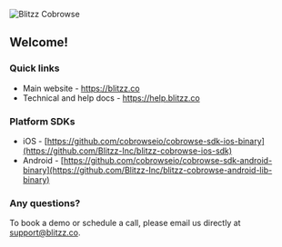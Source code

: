 
![Blitzz Cobrowse](https://github.com/user-attachments/assets/a182b337-8a3b-466f-996f-41d95c199982)
## Welcome!


### Quick links
- Main website - https://blitzz.co
- Technical and help docs - https://help.blitzz.co

### Platform SDKs
- iOS - [https://github.com/cobrowseio/cobrowse-sdk-ios-binary](https://github.com/Blitzz-Inc/blitzz-cobrowse-ios-sdk)
- Android - [https://github.com/cobrowseio/cobrowse-sdk-android-binary](https://github.com/Blitzz-Inc/blitzz-cobrowse-android-lib-binary)

### Any questions?
To book a demo or schedule a call, please email us directly at support@blitzz.co.
